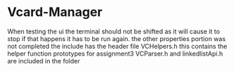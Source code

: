 # Vcard-Manager
When testing the ui the terminal should not be shifted as it will cause it to stop if that happens it has to be run again.
the other properties portion was not completed 
the include has the header file VCHelpers.h this contains the helper function prototypes for assignment3
VCParser.h and linkedlistApi.h are included in the folder
